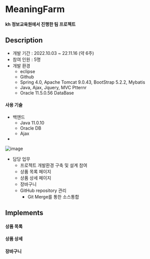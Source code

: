 # MeaningFarm
#### kh 정보교육원에서 진행한 팀 프로젝트

## Description
- 개발 기간 : 2022.10.03 ~ 22.11.16 (약 6주)
- 참여 인원 : 5명
- 개발 환경 
  - eclipse
  - Github
  - Spring 4.0, Apache Tomcat 9.0.43, BootStrap 5.2.2, Mybatis
  - Java, Ajax, Jquery, MVC Ptternr
  - Oracle 11.5.0.56 DataBase
  
#### 사용 기술
  - 백앤드 
    - Java 11.0.10
    - Oracle DB
    - Ajax
  - 

  ![image](https://user-images.githubusercontent.com/98031858/202089076-010de576-b836-42c4-94f3-0018393822b7.png)


- 담당 업무
  - 프로젝트 개발환경 구축 및 설계 참여
  - 상품 목록 페이지
  - 상품 상세 페이지
  - 장바구니 
  - GitHub repository 관리
    - Git Merge를 통한 소스통합

## Implements
#### 상품 목록

#### 상품 상세

#### 장바구니

## 
